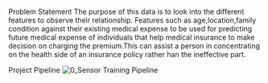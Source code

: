 Problem Statement
The purpose of this data is to look into the different features to observe their relationship. Features such as age,location,family condition against their existing medical expense to be used for predicting future medical expense of individuals that help medical insurance to make decision on charging the premium.This can assist a person in concentrating on the health side of an insurance policy rather han the ineffective part.

Project Pipeline
![0_Sensor Training Pipeline](https://github.com/SiddharthTyagi119/EndtoEnd_Project-main/assets/52122171/3ce3d8ed-ca42-4da0-aa6b-1e1edf2bd1ea)
